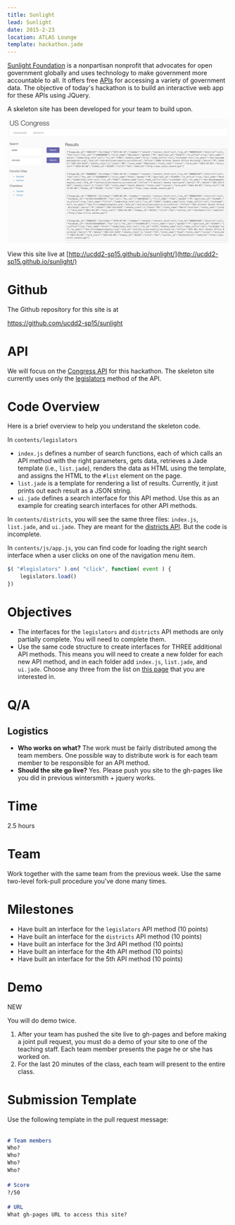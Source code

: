 ```yaml
---
title: Sunlight
lead: Sunlight
date: 2015-2-23
location: ATLAS Lounge
template: hackathon.jade
---
```


[Sunlight Foundation](http://sunlightfoundation.com/) is a nonpartisan nonprofit that advocates for open government globally and uses technology to make government more accountable to all. It offers free [APIs](http://sunlightfoundation.com/api/) for accessing a variety of government data. The objective of today's hackathon is to build an interactive web app for these APIs using JQuery.

A skeleton site has been developed for your team to build upon.

![congress](congress.png)

View this site live at [http://ucdd2-sp15.github.io/sunlight/](http://ucdd2-sp15.github.io/sunlight/)

# Github

The Github repository for this site is at

<a href="https://github.com/ucdd2-sp15/sunlight" class="btn btn-info">https://github.com/ucdd2-sp15/sunlight</a>

# API

We will focus on the [Congress API](https://sunlightlabs.github.io/congress/) for this hackathon. The skeleton site currently uses only the [legislators](https://sunlightlabs.github.io/congress/legislators.html) method of the API. 

# Code Overview

Here is a brief overview to help you understand the skeleton code.

In `contents/legislators`

* `index.js` defines a number of search functions, each of which calls an API method with the right parameters, gets data, retrieves a Jade template (i.e., `list.jade`), renders the data as HTML using the template, and assigns the HTML to the `#list` element on the page.
* `list.jade` is a template for rendering a list of results. Currently, it just prints out each result as a JSON string.
* `ui.jade` defines a search interface for this API method. Use this as an example for creating search interfaces for other API methods. 

In `contents/districts`, you will see the same three files: `index.js`, `list.jade`, and `ui.jade`. They are meant for the [districts API](https://sunlightlabs.github.io/congress/districts.html). But the code is incomplete.

In `contents/js/app.js`, you can find code for loading the right search interface when a user clicks on one of the navigation menu item.

```javascript
$( "#legislators" ).on( "click", function( event ) {
    legislators.load()
})

```

# Objectives

* The interfaces for the `legislators` and `districts` API methods are only partially complete. You will need to complete them.
* Use the same code structure to create interfaces for THREE additional API methods. This means you will need to create a new folder for each new API method, and in each folder add `index.js`, `list.jade`, and `ui.jade`. Choose any three from the list on [this page](https://sunlightlabs.github.io/congress/) that you are interested in. 

# Q/A

## Logistics

* __Who works on what?__ The work must be fairly distributed among the team members. One possible way to distribute work is for each team member to be responsible for an API method.
* __Should the site go live?__ Yes. Please push you site to the gh-pages like you did in previous wintersmith + jquery works.

# Time

2.5 hours

# Team

Work together with the same team from the previous week. Use the same two-level fork-pull procedure you've done many times.


# Milestones

* Have built an interface for the `legislators` API method (10 points)
* Have built an interface for the `districts` API method (10 points)
* Have built an interface for the 3rd API method (10 points)
* Have built an interface for the 4th API method (10 points)
* Have built an interface for the 5th API method (10 points)

# Demo

<span class="btn btn-danger">NEW</span> 

You will do demo twice.

1. After your team has pushed the site live to gh-pages and before making a joint pull request, you must do a demo of your site to one of the teaching staff. Each team member presents the page he or she has worked on.
1. For the last 20 minutes of the class, each team will present to the entire class.

# Submission Template

Use the following template in the pull request message:

```markdown

# Team members
Who?
Who?
Who?
Who?

# Score
?/50

# URL
What gh-pages URL to access this site?

```

